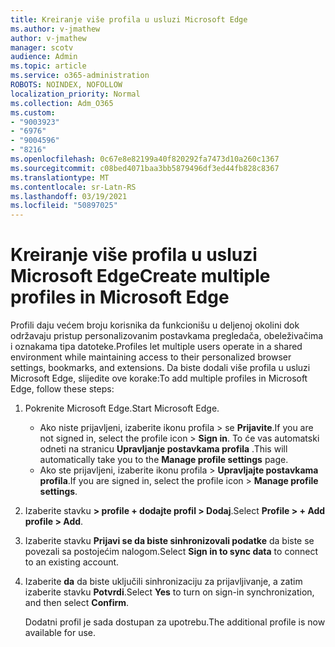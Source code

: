 ```yaml
---
title: Kreiranje više profila u usluzi Microsoft Edge
ms.author: v-jmathew
author: v-jmathew
manager: scotv
audience: Admin
ms.topic: article
ms.service: o365-administration
ROBOTS: NOINDEX, NOFOLLOW
localization_priority: Normal
ms.collection: Adm_O365
ms.custom:
- "9003923"
- "6976"
- "9004596"
- "8216"
ms.openlocfilehash: 0c67e8e82199a40f820292fa7473d10a260c1367
ms.sourcegitcommit: c08bed4071baa3bb5879496df3ed44fb828c8367
ms.translationtype: MT
ms.contentlocale: sr-Latn-RS
ms.lasthandoff: 03/19/2021
ms.locfileid: "50897025"
---
```

# <a name="create-multiple-profiles-in-microsoft-edge"></a><span data-ttu-id="62b65-102">Kreiranje više profila u usluzi Microsoft Edge</span><span class="sxs-lookup"><span data-stu-id="62b65-102">Create multiple profiles in Microsoft Edge</span></span>

<span data-ttu-id="62b65-103">Profili daju većem broju korisnika da funkcionišu u deljenoj okolini dok održavaju pristup personalizovanim postavkama pregledača, obeleživačima i oznakama tipa datoteke.</span><span class="sxs-lookup"><span data-stu-id="62b65-103">Profiles let multiple users operate in a shared environment while maintaining access to their personalized browser settings, bookmarks, and extensions.</span></span> <span data-ttu-id="62b65-104">Da biste dodali više profila u usluzi Microsoft Edge, slijedite ove korake:</span><span class="sxs-lookup"><span data-stu-id="62b65-104">To add multiple profiles in Microsoft Edge, follow these steps:</span></span>

1. <span data-ttu-id="62b65-105">Pokrenite Microsoft Edge.</span><span class="sxs-lookup"><span data-stu-id="62b65-105">Start Microsoft Edge.</span></span>
    - <span data-ttu-id="62b65-106">Ako niste prijavljeni, izaberite ikonu profila > se **Prijavite**.</span><span class="sxs-lookup"><span data-stu-id="62b65-106">If you are not signed in, select the profile icon > **Sign in**.</span></span> <span data-ttu-id="62b65-107">To će vas automatski odneti na stranicu **Upravljanje postavkama profila** .</span><span class="sxs-lookup"><span data-stu-id="62b65-107">This will automatically take you to the **Manage profile settings** page.</span></span>
    - <span data-ttu-id="62b65-108">Ako ste prijavljeni, izaberite ikonu profila > **Upravljajte postavkama profila**.</span><span class="sxs-lookup"><span data-stu-id="62b65-108">If you are signed in, select the profile icon > **Manage profile settings**.</span></span>
2. <span data-ttu-id="62b65-109">Izaberite stavku **> profile + dodajte profil > Dodaj**.</span><span class="sxs-lookup"><span data-stu-id="62b65-109">Select **Profile > + Add profile > Add**.</span></span>
3. <span data-ttu-id="62b65-110">Izaberite stavku **Prijavi se da biste sinhronizovali podatke** da biste se povezali sa postojećim nalogom.</span><span class="sxs-lookup"><span data-stu-id="62b65-110">Select **Sign in to sync data** to connect to an existing account.</span></span>
4. <span data-ttu-id="62b65-111">Izaberite **da** da biste uključili sinhronizaciju za prijavljivanje, a zatim izaberite stavku **Potvrdi**.</span><span class="sxs-lookup"><span data-stu-id="62b65-111">Select **Yes** to turn on sign-in synchronization, and then select **Confirm**.</span></span>

    <span data-ttu-id="62b65-112">Dodatni profil je sada dostupan za upotrebu.</span><span class="sxs-lookup"><span data-stu-id="62b65-112">The additional profile is now available for use.</span></span>
